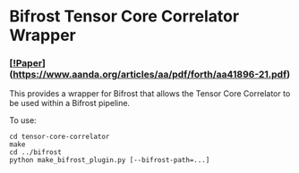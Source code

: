 # Bifrost Tensor Core Correlator Wrapper

### [[!Paper](https://img.shields.io/badge/A%26Ap-Romein%202021-blue.svg)](https://www.aanda.org/articles/aa/pdf/forth/aa41896-21.pdf)

This provides a wrapper for Bifrost that allows the Tensor Core Correlator to be
used within a Bifrost pipeline.

To use:
```
cd tensor-core-correlator
make
cd ../bifrost
python make_bifrost_plugin.py [--bifrost-path=...]
```
